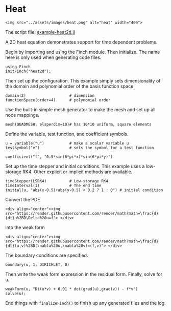 # Heat

```@raw html
<img src="../assets/images/heat.png" alt="heat" width="400">
```

The script file: [example-heat2d.jl](https://github.com/paralab/Finch/blob/master/Finch/examples/example-heat2d.jl)

A 2D heat equation demonstrates support for time dependent problems.

Begin by importing and using the Finch module. Then initialize. The name here is only used when generating code files.
```
using Finch
initFinch("heat2d");
```
Then set up the configuration. This example simply sets dimensionality of the domain and polynomial order of the basis function space.
```
domain(2)                  	# dimension
functionSpace(order=4) 		# polynomial order
```
Use the built-in simple mesh generator to make the mesh and set up all node mappings.
```
mesh(QUADMESH, elsperdim=10)# has 10*10 uniform, square elements
```
Define the variable, test function, and coefficient symbols.
```
u = variable("u")           # make a scalar variable u
testSymbol("v")             # sets the symbol for a test function

coefficient("f", "0.5*sin(6*pi*x)*sin(6*pi*y)")
```
Set up the time stepper and initial conditions. This example uses a low-storage RK4. Other explicit or implicit methods are available.
```
timeStepper(LSRK4)  		# Low-storage RK4
timeInterval(1) 			# The end time
initial(u, "abs(x-0.5)+abs(y-0.5) < 0.2 ? 1 : 0") # initial condition
```
Convert the PDE
```@raw html
<div align="center"><img src="https://render.githubusercontent.com/render/math?math=\frac{d}{dt}u%2BD\Delta%20u=f"> </div>
```
into the weak form
```@raw html
<div align="center"><img src="https://render.githubusercontent.com/render/math?math=\frac{d}{dt}(u,v)%2BD(\nabla%20u,\nabla%20v)=(f,v)"> </div>
```

The boundary conditions are specified.
```
boundary(u, 1, DIRICHLET, 0)
```
Then write the weak form expression in the residual form. Finally, solve for u.
```
weakForm(u, "Dt(u*v) + 0.01 * dot(grad(u),grad(v)) - f*v")
solve(u);
```
End things with `finalizeFinch()` to finish up any generated files and the log.